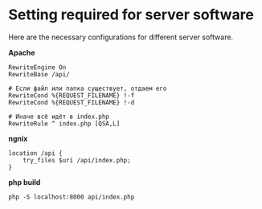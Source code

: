 # Setting required for server software
Here are the necessary configurations for different server software.

**Apache**
```
RewriteEngine On
RewriteBase /api/

# Если файл или папка существует, отдаем его
RewriteCond %{REQUEST_FILENAME} !-f
RewriteCond %{REQUEST_FILENAME} !-d

# Иначе всё идёт в index.php
RewriteRule ^ index.php [QSA,L]

```

**ngnix**
```
location /api {
    try_files $uri /api/index.php;
}
```

**php build**
```
php -S localhost:8000 api/index.php
```
